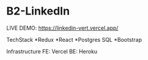 # B2-LinkedIn

LIVE DEMO: https://linkedin-vert.vercel.app/

TechStack
*Redux
*React
*Postgres SQL
*Bootstrap

Infrastructure
FE: Vercel
BE: Heroku



